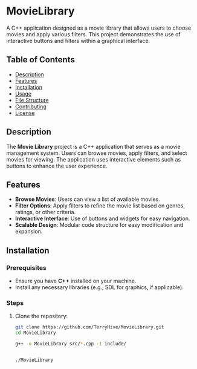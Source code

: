 # MovieLibrary

A C++ application designed as a movie library that allows users to choose movies and apply various filters. This project demonstrates the use of interactive buttons and filters within a graphical interface.

## Table of Contents
- [Description](#description)
- [Features](#features)
- [Installation](#installation)
- [Usage](#usage)
- [File Structure](#file-structure)
- [Contributing](#contributing)
- [License](#license)

## Description

The **Movie Library** project is a C++ application that serves as a movie management system. Users can browse movies, apply filters, and select movies for viewing. The application uses interactive elements such as buttons to enhance the user experience.

## Features

- **Browse Movies**: Users can view a list of available movies.
- **Filter Options**: Apply filters to refine the movie list based on genres, ratings, or other criteria.
- **Interactive Interface**: Use of buttons and widgets for easy navigation.
- **Scalable Design**: Modular code structure for easy modification and expansion.

## Installation

### Prerequisites
- Ensure you have **C++** installed on your machine.
- Install any necessary libraries (e.g., SDL for graphics, if applicable).

### Steps
1. Clone the repository:
   ```bash
   git clone https://github.com/TerryHive/MovieLibrary.git
   cd MovieLibrary

   g++ -o MovieLibrary src/*.cpp -I include/


   ./MovieLibrary

